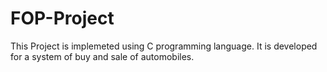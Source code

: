 # FOP-Project
This Project is implemeted using C programming language. It is developed for a system of buy and sale of automobiles.
